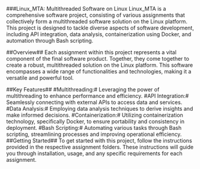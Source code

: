 ###Linux_MTA: Multithreaded Software on Linux
Linux_MTA is a comprehensive software project, consisting of various assignments that collectively form a multithreaded software solution on the Linux platform. This project is designed to tackle diverse aspects of software development, including API integration, data analysis, containerization using Docker, and automation through Bash scripting.

##Overview##
Each assignment within this project represents a vital component of the final software product. Together, they come together to create a robust, multithreaded solution on the Linux platform. This software encompasses a wide range of functionalities and technologies, making it a versatile and powerful tool.

##Key Features##
#Multithreading:# Leveraging the power of multithreading to enhance performance and efficiency.
#API Integration:# Seamlessly connecting with external APIs to access data and services.
#Data Analysis:# Employing data analysis techniques to derive insights and make informed decisions.
#Containerization:# Utilizing containerization technology, specifically Docker, to ensure portability and consistency in deployment.
#Bash Scripting:# Automating various tasks through Bash scripting, streamlining processes and improving operational efficiency.
##Getting Started##
To get started with this project, follow the instructions provided in the respective assignment folders. These instructions will guide you through installation, usage, and any specific requirements for each assignment.
